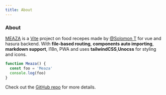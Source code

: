 ```yaml
---
title: About
---
```


<div class="text-center pt-29">
  <!-- You can use Vue components inside markdown -->
  <div i-carbon-dicom-overlay class="text-4xl -mb-6 m-auto" />
  <h3>About</h3>
</div>

[MEAZA](https://github.com/desmondsol/FOOD_RECIPE_FULL) is a [Vite](https://github.com/vitejs/vite) project on food recepes made by [@Solomon T](https://github.com/desmondsol) for vue and hasura backend. With **file-based routing**, **components auto importing**, **markdown support**, I18n, PWA and uses **tailwindCSS**,**Unocss** for styling and icons.

```js
function Meaza() {
  const foo = 'Meaza'
  console.log(foo)
}
```

Check out the [GitHub repo](https://github.com/desmondsol/) for more details.
